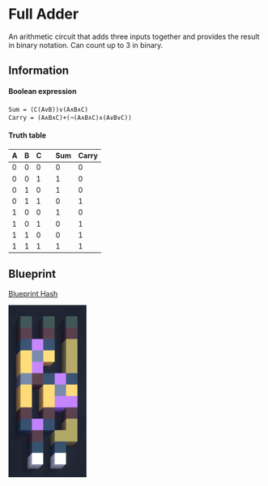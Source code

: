 # Full Adder
An arithmetic circuit that adds three inputs together and provides the result in binary notation. Can count
up to 3 in binary.

## Information

#### Boolean expression
```
Sum = (C(A∨B))∨(A∧B∧C)
Carry = (A∧B∧C)+(¬(A∧B∧C)∧(A∨B∨C))
```

#### Truth table

| A | B | C |   | Sum | Carry |
|---|---|---|---|-----|-------|
| 0 | 0 | 0 |   | 0   | 0     |
| 0 | 0 | 1 |   | 1   | 0     |
| 0 | 1 | 0 |   | 1   | 0     |
| 0 | 1 | 1 |   | 0   | 1     |
| 1 | 0 | 0 |   | 1   | 0     |
| 1 | 0 | 1 |   | 0   | 1     |
| 1 | 1 | 0 |   | 0   | 1     |
| 1 | 1 | 1 |   | 1   | 1     |

## Blueprint

[Blueprint Hash](./full_adder.vcb)


![Full Adder](./full_adder.png)